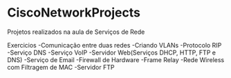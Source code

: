 # CiscoNetworkProjects

Projetos realizados na aula de Serviços de Rede


Exercicios
-Comunicação entre duas redes 
-Criando VLANs
-Protocolo RIP
-Serviço DNS
-Serviço VoIP
-Servidor Web(Serviços DHCP, HTTP, FTP e DNS)
-Serviço de Email
-Firewall de Hardware
-Frame Relay
-Rede Wireless com Filtragem de MAC 
-Servidor FTP
